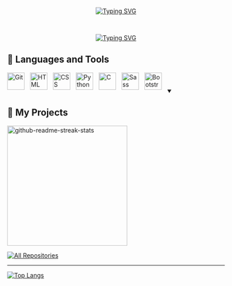 <br>

<p align="center"><a href="https://git.io/typing-svg"><img src="https://readme-typing-svg.demolab.com?font=Fira+Code&size=30&duration=1&pause=10000&color=5600BD&center=true&vCenter=true&width=470&lines=Welcome+to+Fabri's+profile" alt="Typing SVG" /></a></p>

<br>

<p align="center"><a href="https://git.io/typing-svg"><img src="https://readme-typing-svg.demolab.com?font=Fira+Code&size=28&duration=4000&pause=1500&color=5600BD&center=true&vCenter=true&width=470&lines=Developer;Always+learning+new+things" alt="Typing SVG" /></a></p>

<h2> 🧰 Languages and Tools </h2>

<img align="left" alt="Git" width="40px" style="padding-right:10px;" src="https://cdn.jsdelivr.net/gh/devicons/devicon/icons/git/git-original.svg" />
<img align="left" alt="HTML" width="40px" style="padding-right:10px;" src="https://cdn.jsdelivr.net/gh/devicons/devicon/icons/html5/html5-plain.svg" />
<img align="left" alt="CSS" width="40px" style="padding-right:10px;" src="https://cdn.jsdelivr.net/gh/devicons/devicon/icons/css3/css3-plain.svg" />
<img align="left" alt="Python" width="40px" style="padding-right:10px;" src="https://cdn.jsdelivr.net/gh/devicons/devicon/icons/python/python-plain.svg" />
<img align="left" alt="C" width="40px" style="padding-right:10px;" src="https://cdn.jsdelivr.net/gh/devicons/devicon/icons/c/c-original.svg" />
<img align="left" alt="Sass" width="40px" style="padding-right:10px;" src="https://cdn.jsdelivr.net/gh/devicons/devicon/icons/sass/sass-original.svg" />
<img align="left" alt="Bootstrap" width="40px" style="padding-right:10px;" src="https://cdn.jsdelivr.net/gh/devicons/devicon/icons/bootstrap/bootstrap-original.svg" />

<br>
<br>

<details open> 
  <summary><h2>📘 My Projects</h2></summary>

  <p>
    <a href="https://github.com/FabryLora/Projecto-final-Coder"><img width="278" src="https://denvercoder1-github-readme-stats.vercel.app/api/pin/?username=Fabrylora&repo=Projecto-final-Coder&theme=react&bg_color=1F222E&title_color=F85D7F&hide_border=true&icon_color=F8D866&show_icons=false" alt="github-readme-streak-stats"></a>
    
  </p>

<a href="https://github.com/FabryLora?tab=repositories&sort=stargazers"><img alt="All Repositories" title="All Repositories" src="https://custom-icon-badges.demolab.com/badge/-Click%20Here%20For%20All%20My%20Repos-161B22?style=for-the-badge&logoColor=white&logo=repo"/></a>

</details>

---

[![Top Langs](https://github-readme-stats.vercel.app/api/top-langs/?username=FabryLora&layout=compact)](https://github.com/anuraghazra/github-readme-stats)
